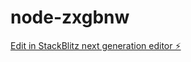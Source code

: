 # node-zxgbnw

[Edit in StackBlitz next generation editor ⚡️](https://stackblitz.com/~/github.com/ussama-nayyer/node-zxgbnw)